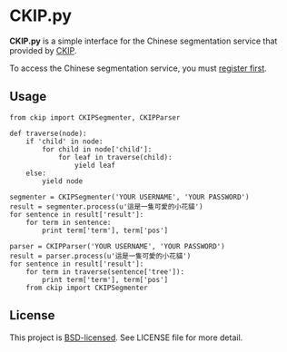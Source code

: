 # CKIP.py

**CKIP.py** is a simple interface for the Chinese segmentation service that provided by [CKIP](http://ckip.iis.sinica.edu.tw/CKIP/index.htm).

To access the Chinese segmentation service, you must [register first](http://ckipsvr.iis.sinica.edu.tw/reg.php).

## Usage

    from ckip import CKIPSegmenter, CKIPParser

    def traverse(node):
        if 'child' in node:
            for child in node['child']:
                for leaf in traverse(child):
                    yield leaf
        else:
            yield node

    segmenter = CKIPSegmenter('YOUR USERNAME', 'YOUR PASSWORD')
    result = segmenter.process(u'這是一隻可愛的小花貓')
    for sentence in result['result']:
        for term in sentence:
            print term['term'], term['pos']

    parser = CKIPParser('YOUR USERNAME', 'YOUR PASSWORD')
    result = parser.process(u'這是一隻可愛的小花貓')
    for sentence in result['result']:
        for term in traverse(sentence['tree']):
            print term['term'], term['pos']
        from ckip import CKIPSegmenter

## License

This project is [BSD-licensed](http://www.opensource.org/licenses/BSD-3-Clause). See LICENSE file for more detail.
